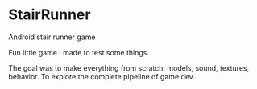 # StairRunner
Android stair runner game

Fun little game I made to test some things.

The goal was to make everything from scratch: models, sound, textures, behavior. To explore the complete pipeline of game dev.
